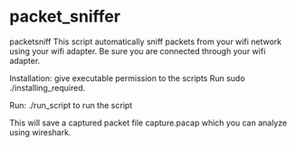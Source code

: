# packet_sniffer
packetsniff
This script automatically sniff packets from your wifi network using your wifi adapter.
Be sure you are connected through your wifi adapter.

Installation:
give executable permission to the scripts
Run sudo ./installing_required.

Run:
./run_script to run the script

This will save a captured packet file capture.pacap which you can analyze using wireshark.
